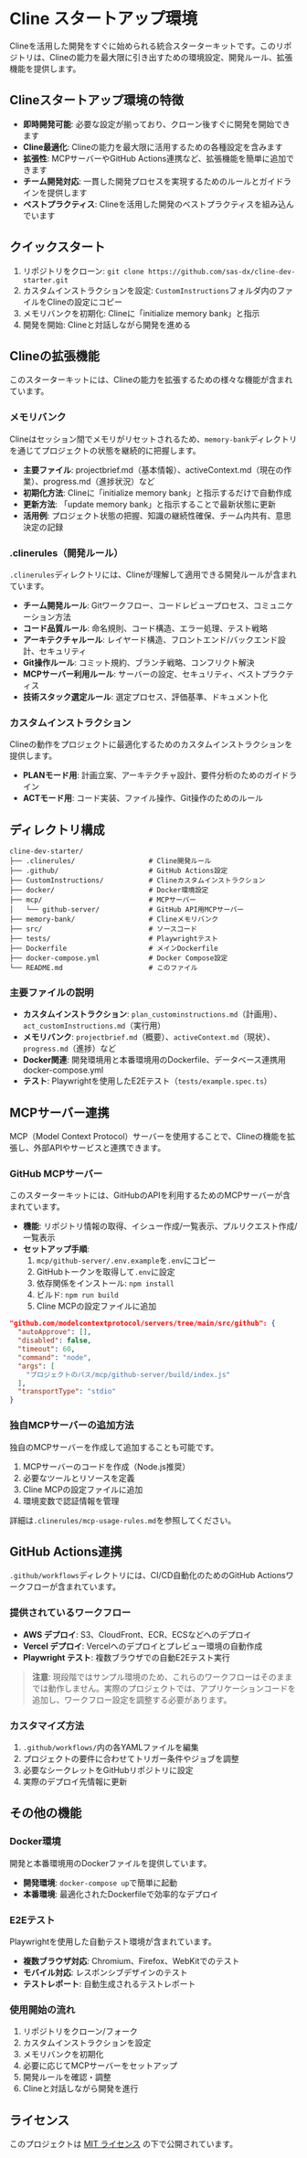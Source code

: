 # Cline スタートアップ環境

Clineを活用した開発をすぐに始められる統合スターターキットです。このリポジトリは、Clineの能力を最大限に引き出すための環境設定、開発ルール、拡張機能を提供します。

## Clineスタートアップ環境の特徴

- **即時開発可能**: 必要な設定が揃っており、クローン後すぐに開発を開始できます
- **Cline最適化**: Clineの能力を最大限に活用するための各種設定を含みます
- **拡張性**: MCPサーバーやGitHub Actions連携など、拡張機能を簡単に追加できます
- **チーム開発対応**: 一貫した開発プロセスを実現するためのルールとガイドラインを提供します
- **ベストプラクティス**: Clineを活用した開発のベストプラクティスを組み込んでいます

## クイックスタート

1. リポジトリをクローン: `git clone https://github.com/sas-dx/cline-dev-starter.git`
2. カスタムインストラクションを設定: `CustomInstructions`フォルダ内のファイルをClineの設定にコピー
3. メモリバンクを初期化: Clineに「initialize memory bank」と指示
4. 開発を開始: Clineと対話しながら開発を進める

## Clineの拡張機能

このスターターキットには、Clineの能力を拡張するための様々な機能が含まれています。

### メモリバンク

Clineはセッション間でメモリがリセットされるため、`memory-bank`ディレクトリを通じてプロジェクトの状態を継続的に把握します。

- **主要ファイル**: projectbrief.md（基本情報）、activeContext.md（現在の作業）、progress.md（進捗状況）など
- **初期化方法**: Clineに「initialize memory bank」と指示するだけで自動作成
- **更新方法**: 「update memory bank」と指示することで最新状態に更新
- **活用例**: プロジェクト状態の把握、知識の継続性確保、チーム内共有、意思決定の記録

### .clinerules（開発ルール）

`.clinerules`ディレクトリには、Clineが理解して適用できる開発ルールが含まれています。

- **チーム開発ルール**: Gitワークフロー、コードレビュープロセス、コミュニケーション方法
- **コード品質ルール**: 命名規則、コード構造、エラー処理、テスト戦略
- **アーキテクチャルール**: レイヤード構造、フロントエンド/バックエンド設計、セキュリティ
- **Git操作ルール**: コミット規約、ブランチ戦略、コンフリクト解決
- **MCPサーバー利用ルール**: サーバーの設定、セキュリティ、ベストプラクティス
- **技術スタック選定ルール**: 選定プロセス、評価基準、ドキュメント化

### カスタムインストラクション

Clineの動作をプロジェクトに最適化するためのカスタムインストラクションを提供します。

- **PLANモード用**: 計画立案、アーキテクチャ設計、要件分析のためのガイドライン
- **ACTモード用**: コード実装、ファイル操作、Git操作のためのルール

## ディレクトリ構成

```
cline-dev-starter/
├── .clinerules/                  # Cline開発ルール
├── .github/                      # GitHub Actions設定
├── CustomInstructions/           # Clineカスタムインストラクション
├── docker/                       # Docker環境設定
├── mcp/                          # MCPサーバー
│   └── github-server/            # GitHub API用MCPサーバー
├── memory-bank/                  # Clineメモリバンク
├── src/                          # ソースコード
├── tests/                        # Playwrightテスト
├── Dockerfile                    # メインDockerfile
├── docker-compose.yml            # Docker Compose設定
└── README.md                     # このファイル
```

### 主要ファイルの説明

- **カスタムインストラクション**: `plan_custominstructions.md`（計画用）、`act_customInstructions.md`（実行用）
- **メモリバンク**: `projectbrief.md`（概要）、`activeContext.md`（現状）、`progress.md`（進捗）など
- **Docker関連**: 開発環境用と本番環境用のDockerfile、データベース連携用docker-compose.yml
- **テスト**: Playwrightを使用したE2Eテスト（`tests/example.spec.ts`）

## MCPサーバー連携

MCP（Model Context Protocol）サーバーを使用することで、Clineの機能を拡張し、外部APIやサービスと連携できます。

### GitHub MCPサーバー

このスターターキットには、GitHubのAPIを利用するためのMCPサーバーが含まれています。

- **機能**: リポジトリ情報の取得、イシュー作成/一覧表示、プルリクエスト作成/一覧表示
- **セットアップ手順**:
  1. `mcp/github-server/.env.example`を`.env`にコピー
  2. GitHubトークンを取得して`.env`に設定
  3. 依存関係をインストール: `npm install`
  4. ビルド: `npm run build`
  5. Cline MCPの設定ファイルに追加

```json
"github.com/modelcontextprotocol/servers/tree/main/src/github": {
  "autoApprove": [],
  "disabled": false,
  "timeout": 60,
  "command": "node",
  "args": [
    "プロジェクトのパス/mcp/github-server/build/index.js"
  ],
  "transportType": "stdio"
}
```

### 独自MCPサーバーの追加方法

独自のMCPサーバーを作成して追加することも可能です。

1. MCPサーバーのコードを作成（Node.js推奨）
2. 必要なツールとリソースを定義
3. Cline MCPの設定ファイルに追加
4. 環境変数で認証情報を管理

詳細は`.clinerules/mcp-usage-rules.md`を参照してください。

## GitHub Actions連携

`.github/workflows`ディレクトリには、CI/CD自動化のためのGitHub Actionsワークフローが含まれています。

### 提供されているワークフロー

- **AWS デプロイ**: S3、CloudFront、ECR、ECSなどへのデプロイ
- **Vercel デプロイ**: Vercelへのデプロイとプレビュー環境の自動作成
- **Playwright テスト**: 複数ブラウザでの自動E2Eテスト実行

> **注意**: 現段階ではサンプル環境のため、これらのワークフローはそのままでは動作しません。実際のプロジェクトでは、アプリケーションコードを追加し、ワークフロー設定を調整する必要があります。

### カスタマイズ方法

1. `.github/workflows/`内の各YAMLファイルを編集
2. プロジェクトの要件に合わせてトリガー条件やジョブを調整
3. 必要なシークレットをGitHubリポジトリに設定
4. 実際のデプロイ先情報に更新

## その他の機能

### Docker環境

開発と本番環境用のDockerファイルを提供しています。

- **開発環境**: `docker-compose up`で簡単に起動
- **本番環境**: 最適化されたDockerfileで効率的なデプロイ

### E2Eテスト

Playwrightを使用した自動テスト環境が含まれています。

- **複数ブラウザ対応**: Chromium、Firefox、WebKitでのテスト
- **モバイル対応**: レスポンシブデザインのテスト
- **テストレポート**: 自動生成されるテストレポート

### 使用開始の流れ

1. リポジトリをクローン/フォーク
2. カスタムインストラクションを設定
3. メモリバンクを初期化
4. 必要に応じてMCPサーバーをセットアップ
5. 開発ルールを確認・調整
6. Clineと対話しながら開発を進行

## ライセンス

このプロジェクトは [MIT ライセンス](LICENSE) の下で公開されています。
